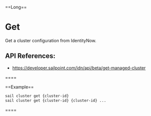 ==Long==
# Get 

Get a cluster configuration from IdentityNow.

## API References:
 - https://developer.sailpoint.com/idn/api/beta/get-managed-cluster

====

==Example==
```bash
sail cluster get {cluster-id}
sail cluster get {cluster-id} {cluster-id} ...
```
====